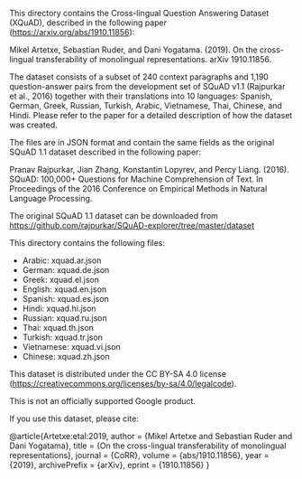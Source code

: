 This directory contains the Cross-lingual Question Answering Dataset (XQuAD), described in the following paper (https://arxiv.org/abs/1910.11856):

Mikel Artetxe, Sebastian Ruder, and Dani Yogatama. (2019). On the cross-lingual transferability of monolingual representations. arXiv 1910.11856.

The dataset consists of a subset of 240 context paragraphs and 1,190 question-answer pairs from the development set of SQuAD v1.1 (Rajpurkar et al., 2016) together with their translations into 10 languages: Spanish, German, Greek, Russian, Turkish, Arabic, Vietnamese, Thai, Chinese, and Hindi. 
Please refer to the paper for a detailed description of how the dataset was created.

The files are in JSON format and contain the same fields as the original SQuAD 1.1 dataset described in the following paper:

Pranav Rajpurkar, Jian Zhang, Konstantin Lopyrev, and Percy Liang. (2016). SQuAD: 100,000+ Questions for Machine Comprehension of Text. In Proceedings of the 2016 Conference on Empirical Methods in Natural Language Processing.

The original SQuAD 1.1 dataset can be downloaded from https://github.com/rajpurkar/SQuAD-explorer/tree/master/dataset

This directory contains the following files:
- Arabic: xquad.ar.json
- German: xquad.de.json
- Greek: xquad.el.json
- English: xquad.en.json
- Spanish: xquad.es.json
- Hindi: xquad.hi.json
- Russian: xquad.ru.json
- Thai: xquad.th.json
- Turkish: xquad.tr.json
- Vietnamese: xquad.vi.json
- Chinese: xquad.zh.json

This dataset is distributed under the CC BY-SA 4.0 license (https://creativecommons.org/licenses/by-sa/4.0/legalcode).

This is not an officially supported Google product.

If you use this dataset, please cite:

@article{Artetxe:etal:2019,
      author    = {Mikel Artetxe and Sebastian Ruder and Dani Yogatama},
      title     = {On the cross-lingual transferability of monolingual representations},
      journal   = {CoRR},
      volume    = {abs/1910.11856},
      year      = {2019},
      archivePrefix = {arXiv},
      eprint    = {1910.11856}
}
